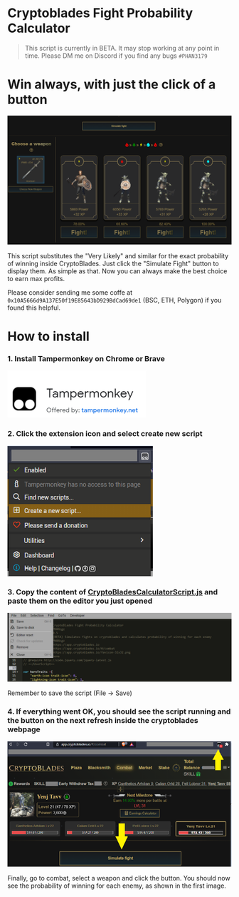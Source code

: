 # Cryptoblades Fight Probability Calculator 

> This script is currently in BETA. It may stop working at any point in time. Please DM me on Discord if you find any bugs `#PHAN3179`  

# Win always, with just the click of a button

![sample_image](sample.png)

This script substitutes the "Very Likely" and similar for the exact probability of winning inside CryptoBlades. Just click the 
"Simulate Fight" button to display them. As simple as that. Now you can always make the best choice to earn max profits.

Please consider sending me some coffe at `0x10A5666d9A137E50f19E85643bD929BdCad69de1` (BSC, ETH, Polygon) if you found this helpful.

# How to install

### 1. Install Tampermonkey on Chrome or Brave

![tampermonkey](tampermonkey.png)

### 2. Click the extension icon and select create new script

![create-new](create-new.png)

### 3. Copy the content of [CryptoBladesCalculatorScript.js](CryptoBladesCalculatorScript.js) and paste them on the editor you just opened

![save-script](save-script.png)

Remember to save the script (File -> Save)

### 4. If everything went OK, you should see the script running and the button on the next refresh inside the cryptoblades webpage

![result](result.png)

Finally, go to combat, select a weapon and click the button. You should now see the probability of winning for each enemy, as shown in the first image.
